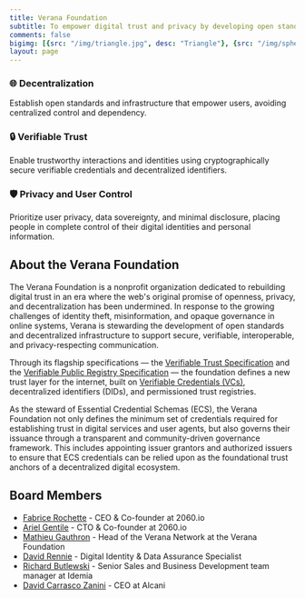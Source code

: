 ```yaml
---
title: Verana Foundation
subtitle: To empower digital trust and privacy by developing open standards, decentralized infrastructure, and transparent governance frameworks that enable secure, verifiable, and user-controlled interactions across the digital world
comments: false
bigimg: [{src: "/img/triangle.jpg", desc: "Triangle"}, {src: "/img/sphere.jpg", desc: "Sphere"}, {src: "/img/hexagon.jpg", desc: "Hexagon"}]
layout: page
---
```



### 🌐 Decentralization

Establish open standards and infrastructure that empower users, avoiding centralized control and dependency.

### 🔒 Verifiable Trust

Enable trustworthy interactions and identities using cryptographically secure verifiable credentials and decentralized identifiers.

### 🛡️ Privacy and User Control

Prioritize user privacy, data sovereignty, and minimal disclosure, placing people in complete control of their digital identities and personal information.

## About the Verana Foundation

The Verana Foundation is a nonprofit organization dedicated to rebuilding digital trust in an era where the web's original promise of openness, privacy, and decentralization has been undermined. In response to the growing challenges of identity theft, misinformation, and opaque governance in online systems, Verana is stewarding the development of open standards and decentralized infrastructure to support secure, verifiable, interoperable, and privacy-respecting communication.

Through its flagship specifications — the [Verifiable Trust Specification](https://verana-labs.github.io/verifiable-trust-spec/) and the [Verifiable Public Registry Specification](https://verana-labs.github.io/verifiable-trust-vpr-spec/) — the foundation defines a new trust layer for the internet, built on [Verifiable Credentials (VCs)](https://en.wikipedia.org/wiki/Verifiable_credentials), decentralized identifiers (DIDs), and permissioned trust registries.

As the steward of Essential Credential Schemas (ECS), the Verana Foundation not only defines the minimum set of credentials required for establishing trust in digital services and user agents, but also governs their issuance through a transparent and community-driven governance framework. This includes appointing issuer grantors and authorized issuers to ensure that ECS credentials can be relied upon as the foundational trust anchors of a decentralized digital ecosystem.

## Board Members

- [Fabrice Rochette](https://www.linkedin.com/in/fabricerochette/) - CEO & Co-founder at 2060.io
- [Ariel Gentile](https://www.linkedin.com/in/aogentile/) - CTO & Co-founder at 2060.io
- [Mathieu Gauthron](https://www.linkedin.com/in/mathieugauthron/) - Head of the Verana Network at the Verana Foundation
- [David Rennie](https://www.linkedin.com/in/david-rennie-b736541/) - Digital Identity & Data Assurance Specialist
- [Richard Butlewski](https://www.linkedin.com/in/richard-butlewski-699204/) - Senior Sales and Business Development team manager at Idemia
- [David Carrasco Zanini](https://www.linkedin.com/in/david-carrasco-zanini-p-7719389b/) - CEO at Alcani
